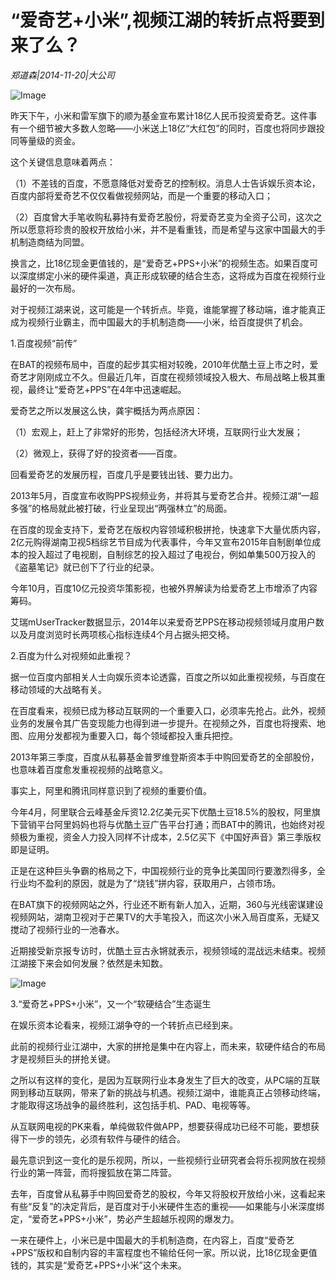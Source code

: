 # “爱奇艺+小米”,视频江湖的转折点将要到来了么？

*郑道森|2014-11-20|大公司*

![Image](http://p2.pstatp.com/large/pgc-image/152179875131235139d9c7c)

昨天下午，小米和雷军旗下的顺为基金宣布累计18亿人民币投资爱奇艺。这件事有一个细节被大多数人忽略——小米送上18亿“大红包”的同时，百度也将同步跟投同等量级的资金。

这个关键信息意味着两点：

（1）不差钱的百度，不愿意降低对爱奇艺的控制权。消息人士告诉娱乐资本论，百度内部将爱奇艺不仅仅看做视频网站，而是一个重要的移动入口；

（2）百度曾大手笔收购私募持有爱奇艺股份，将爱奇艺变为全资子公司，这次之所以愿意将珍贵的股权开放给小米，并不是看重钱，而是希望与这家中国最大的手机制造商结为同盟。

换言之，比18亿现金更值钱的，是“爱奇艺+PPS+小米”的视频生态。如果百度可以深度绑定小米的硬件渠道，真正形成软硬的结合生态，这将成为百度在视频行业最好的一次布局。

对于视频江湖来说，这可能是一个转折点。毕竟，谁能掌握了移动端，谁才能真正成为视频行业霸主，而中国最大的手机制造商——小米，给百度提供了机会。

1.百度视频“前传”

在BAT的视频布局中，百度的起步其实相对较晚，2010年优酷土豆上市之时，爱奇艺才刚刚成立不久。但最近几年，百度在视频领域投入极大、布局战略上极其重视，最终让“爱奇艺+PPS”在4年中迅速崛起。

爱奇艺之所以发展这么快，龚宇概括为两点原因：

（1）宏观上，赶上了非常好的形势，包括经济大环境，互联网行业大发展；

（2）微观上，获得了好的投资者——百度。

回看爱奇艺的发展历程，百度几乎是要钱出钱、要力出力。

2013年5月，百度宣布收购PPS视频业务，并将其与爱奇艺合并。视频江湖“一超多强”的格局就此被打破，行业呈现出“两强林立”的局面。

在百度的现金支持下，爱奇艺在版权内容领域积极拼抢，快速拿下大量优质内容，2亿元购得湖南卫视5档综艺节目成为代表事件，今年又宣布2015年自制剧单位成本的投入超过了电视剧，自制综艺的投入超过了电视台，例如单集500万投入的《盗墓笔记》就已创下了行业的纪录。

今年10月，百度10亿元投资华策影视，也被外界解读为给爱奇艺上市增添了内容筹码。

艾瑞mUserTracker数据显示，2014年以来爱奇艺PPS在移动视频领域月度用户数以及月度浏览时长两项核心指标连续4个月占据头把交椅。

2.百度为什么对视频如此重视？

据一位百度内部相关人士向娱乐资本论透露，百度之所以如此重视视频，与百度在移动领域的大战略有关。

在百度看来，视频已成为移动互联网的一个重要入口，必须率先抢占。此外，视频业务的发展令其广告变现能力也得到进一步提升。在视频之外，百度也将搜索、地图、应用分发都视为重要入口，每个领域都投入重兵把控。

2013年第三季度，百度从私募基金普罗维登斯资本手中购回爱奇艺的全部股份，也意味着百度愈发重视视频的战略意义。

事实上，阿里和腾讯同样意识到了视频的重要价值。

今年4月，阿里联合云峰基金斥资12.2亿美元买下优酷土豆18.5%的股权，阿里旗下营销平台阿里妈妈也将与优酷土豆广告平台打通；而BAT中的腾讯，也始终对视频极为重视，资金人力投入同样不计成本，2.5亿买下《中国好声音》第三季版权即是证明。

正是在这种巨头争霸的格局之下，中国视频行业的竞争比美国同行要激烈得多，全行业均不盈利的原因，就是为了“烧钱”拼内容，获取用户，占领市场。

在BAT旗下的视频网站之外，行业还不断有新人加入，近期，360与光线密谋建设视频网站，湖南卫视对于芒果TV的大手笔投入，而这次小米入局百度系，无疑又搅动了视频行业的一池春水。

近期接受新京报专访时，优酷土豆古永锵就表示，视频领域的混战远未结束。视频江湖接下来会如何发展？依然是未知数。

![Image](http://p2.pstatp.com/large/pgc-image/1521798751266912196568a)

3.“爱奇艺+PPS+小米”，又一个“软硬结合”生态诞生

在娱乐资本论看来，视频江湖争夺的一个转折点已经到来。

此前的视频行业江湖中，大家的拼抢是集中在内容上，而未来，软硬件结合的布局才是视频巨头的拼抢关键。

之所以有这样的变化，是因为互联网行业本身发生了巨大的改变，从PC端的互联网到移动互联网，带来了新的挑战与机遇。视频江湖中，谁能真正占领移动终端，才能取得这场战争的最终胜利，这包括手机、PAD、电视等等。

从互联网电视的PK来看，单纯做软件做APP，想要获得成功已经不可能，要想获得下一步的领先，必须有软件与硬件的结合。

最先意识到这一变化的是乐视网，所以，一些视频行业研究者会将乐视网放在视频行业的第一阵营，而将搜狐放在第二阵营。

去年，百度曾从私募手中购回爱奇艺的股权，今年又将股权开放给小米，这看起来有些“反复”的决定背后，是百度对于小米硬件生态的重视——如果能与小米深度绑定，“爱奇艺+PPS+小米”，势必产生超越乐视网的爆发力。

一来在硬件上，小米已是中国最大的手机制造商，在内容上，百度“爱奇艺+PPS”版权和自制内容的丰富程度也不输给任何一家。所以说，比18亿现金更值钱的，其实是“爱奇艺+PPS+小米”这个未来。

